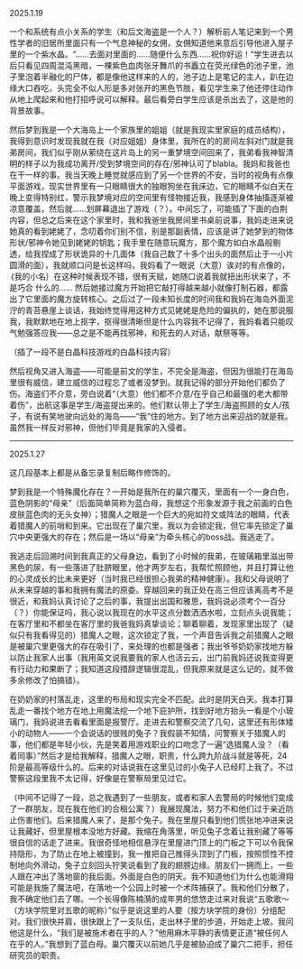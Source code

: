 
2025.1.19

一个和系统有点小关系的学生（和后文海盗是一个人？）解析前人笔记来到一个男性学者的旧居所里面只有一个气息神秘的女佣，女佣知道他来意后引导他进入屋子里的一个紫水晶。“……去面对里面的……随便什么东西……祝你好运！”学生进去以后只看见四周混沌黑暗，一棵紫色血肉张牙舞爪的书矗立在荧光绿色的池子里，池子里泡着半融化的尸体，都是像他这样来的人的，池子边上是笔记的主人，趴在边缘大口吞吃，头完全不似人形是多对张开的黑色节肢，看见学生来了他还停住动作从地上爬起来和他打招呼说可以解释。最后看旁白学生应该是杀出去了，这是他的背景故事。

然后梦到我是一个大海岛上一个家族里的姐姐（就是我现实里家庭的成员结构），我得到意识时发现我就在我（对应姐姐）身体里，我所在的的房间左斜对门就是我弟房间，我们似乎刚从萦绕在这片岛上的另一重梦境空间回来了，我弟看我神智清明的样子以为我成功离开/受到梦境空间的存在/邪神认可了blabla。我妈和我爸也在干一样的事。我当天晚上睡觉就感应到了另一个世界的不安，当时的视角有点像平面游戏，现实世界里有一只眼睛很大的独眼狗坐在我床边，它的眼睛不似白天在晚上变得特别红，警示我梦境对应的空间里有怪物接近我，我感到身体抽搐逐渐被凉意覆盖，然后就……划屏幕退出了游戏（？）。中间忘了，可能插了下面的白荆内容，但总之后来在这个家里时，我和我爸坐我房间里书桌前说事，我妈走进来说她真的看到姥姥了，念叨着你们别不信，别是那副表情，应该是讲了她梦到的物体形状/邪神令她见到姥姥的钥匙；我手里在随意玩魔方，那个魔方如白水晶般剔透，给我捏成了形状诡异的十几面体（我自己数了十多个出头的面然后止于一小片圆滑的面），我就顺口问是长这样吗，我妈看了一眼说（大意）诶对的有点像的，｛我的小名｝在这种时候表现不错，很有天赋，她随口说着我就扭出形状来了，不是巧合 什么的…… 然后她接过魔方开始把它敲打得越来越小就像打制石器，都露出了它里面的魔方旋转核心。之后过了一段未知长度的时间我和我妈在海岛外面泥泞的青苔悬崖上谈话，我始终觉得用这种方式见姥姥是危险的偏执的，她在那说服我，我默默地在地上抠字，抠得很清晰但是什么内容我不记得了，我妈看着只能叹气勉强答应我——总之是不能再找邪神，和死去的人对话，献祭等等。

（插了一段不是白晶科技游戏的白晶科技内容）

然后视角又进入海盗——可能是前文的学生，不完全是海盗，但因为很能打在海岛里很有威信，建立威信的过程忘了或者没梦到。就我记得的部分开始他们都负了伤。海盗们不介意，旁白说着“（大意）他们都不介意/在乎自己和最强的老大都带着伤”，出航这事是学生/海盗提出来的。他们默认带上了学生/海盗照顾的女人/孩子，有说有笑地驶向远处的海岛——“我”住的地方。到了地方出来迎战的就是我。虽然我一样反对邪神，但他们毕竟是我家的入侵者。

***
2025.1.27

这几段基本上都是从备忘录复制后略作修饰的。

梦到我是一个特殊魔化存在？一开始是我所在的巢穴覆灭，里面有一个一身白色，蓝色阴影的“母亲”（后面简单简称为蓝白母，我想这个形象发源于我之前画的白色皮肤蓝色肉的无头女神）；猎魔人之眼是一个巨大的宛如符文或阵法的眼睛，代表着猎魔人的前哨和到来。它出现在了巢穴里，我以为会锁定我，但它率先锁定了巢穴中央更强大的存在；然后是一场以“母亲”为牵头核心的boss战。我逃走了。

我逃走后回溯时间到我真正的父母身边，看到了小时候的我弟，在玻璃箱里滋出带黑色的尿，有一些落进了肚脐眼里，他才两岁左右，我帮忙照顾他，并且打算让他的心灵成长的比未来更好（当时我已经很担心我弟的精神健康）。我和父母说明了从未来穿越的事和我拥有魔法的原委。穿越回来的我正处在高三但应该离高考不是很近，和我妈认真讨论了之后的事，我提出出国和雅思，我妈说必须考个一百分（？）你能保证吗，我心说以我现在的水平这点分数洒洒水啦，立刻点头说我能；在客厅里和不都坐在客厅里的我爸我妈真挚谈论；聊着聊着，发现家里出现了（疑似只有我看得见的）猎魔人之眼，这次锁定了我，一个声音告诉我之前猎魔人之眼是被巢穴里更强大的存在吸引了，来处理的也都是强者；我出爷爷奶奶家找地方躲以防止我家人出事（我用英文说我要我的家人也活云云，出门前我妈还说我变得更有行动力和果断了；我知道这段措辞逻辑很混乱，但我原来就是这么记的，就不做多余修改了怕搞错）。

在奶奶家的村落乱走，这里的布局和现实完全不匹配。此时是阴天白天。我本打算乱走一番找个地方在地上用魔法挖一个地下庇护所，找到好地方抬头一看是个小玻璃门，我妈说进去看看里面是报警厅。走进去和警察交流了几句，这里还有形体矮小的动物人——一个会说话的很贱的兔子？我假装不知情，问警察关于猎魔人的事，他们都是年轻小伙，先是笑着用游戏职业的口吻念了一遍“选猎魔人没？（看着同事）”然后才是给我解释，猎魔人之眼，职责，什么跨九阶战斗就是等死，24阶是最高等级什么的。后来的对话说我在这里见过的小兔子人已经盯上我了。不过警察这段里我不太记得，好像是在警察局里见过它。

（中间不记得了一段，总之我遇到了一些朋友，或者和家人去警局的时候他们变成了一群朋友，现在我在他们的合租公寓？）我展现魔法，努力不和他们过于亲近防止伤害他们。后来猎魔人来了，是那个兔子。我在里屋只看到他们慌张地冲进来说让我藏好，但里屋根本没地方好藏。我缩在角落里，听见兔子念着让我别藏了等等很自信的话走了进来。我很奇怪地相信悬浮在里屋进门顶上的门板之下可以令我保持隐形，为了防止在地上被撞到，我一推把自己推得头顶到了门板，按照惯性不控制地向外滑动，兔子立刻回头狞笑说看到了我的翅膀边缘。朋友们一拥而上，一些人跟在冲出了落地窗的我后面。外面是白色的阴天。我不知道他们为什么也能滑翔可能是我施了魔法吧，在落地一个公园上时被一个术阵捕获了。我和他们分散了，我不确定他们去了哪。一个长得像陈楠漪的成年男的悠悠走过来对我说“五歌歌～（方块学院里对五歌的昵称）”似乎是说这里的人要（按方块学院的身份）分组配对。我们很快并肩，很快跟上了一支队伍，走出林子里的步道，开始走上坡。我问他这是什么，“我们是被施术者在乎的人？”他用麻木平静的表情更正道“被任何人在乎的人。”我想到了蓝白母。巢穴覆灭以前她几乎是被胁迫成了巢穴二把手，担任研究员的职责。